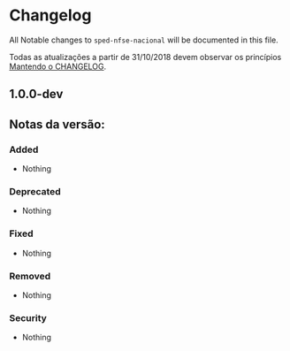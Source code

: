 # ChangelogAll Notable changes to `sped-nfse-nacional` will be documented in this file.Todas as atualizações a partir de 31/10/2018 devem observar os princípios [Mantendo o CHANGELOG](http://keepachangelog.com/).## 1.0.0-dev ## Notas da versão:### Added- Nothing### Deprecated- Nothing### Fixed- Nothing### Removed- Nothing### Security- Nothing